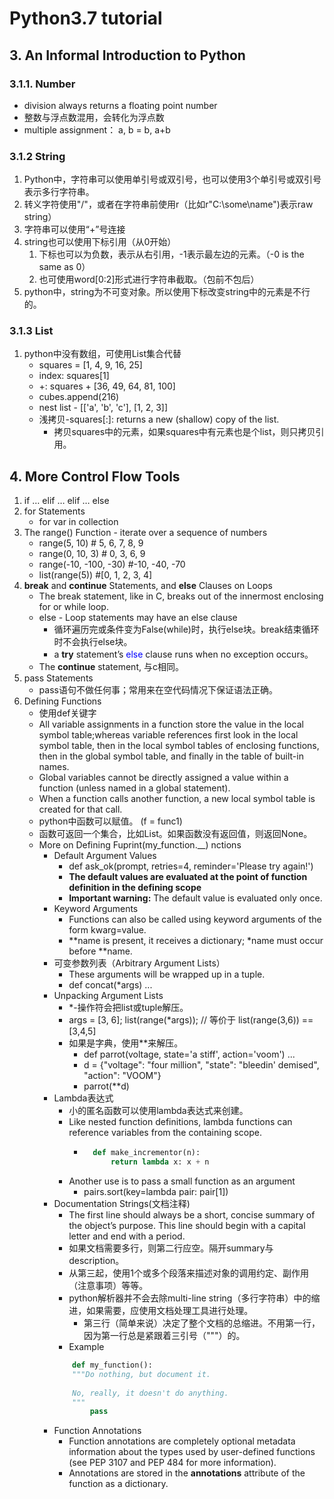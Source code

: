 # Python3.7 tutorial

## 3. An Informal Introduction to Python

### 3.1.1. Number

* division always returns a floating point number
* 整数与浮点数混用，会转化为浮点数
* multiple assignment： a, b = b, a+b

### 3.1.2 String
1. Python中，字符串可以使用单引号或双引号，也可以使用3个单引号或双引号表示多行字符串。
1. 转义字符使用"/"，或者在字符串前使用r（比如r"C:\some\name")表示raw string）
1. 字符串可以使用“+”号连接
1. string也可以使用下标引用（从0开始）
    1. 下标也可以为负数，表示从右引用，-1表示最左边的元素。（-0 is the same as 0）
    1. 也可使用word[0:2]形式进行字符串截取。（包前不包后）
1. python中，string为不可变对象。所以使用下标改变string中的元素是不行的。


### 3.1.3 List
1. python中没有数组，可使用List集合代替
    * squares = [1, 4, 9, 16, 25]
    * index: squares[1] 
    * +: squares + [36, 49, 64, 81, 100]
    * cubes.append(216)
    * nest list - [['a', 'b', 'c'], [1, 2, 3]]
    * 浅拷贝-squares[:]: returns a new (shallow) copy of the list.
        * 拷贝squares中的元素，如果squares中有元素也是个list，则只拷贝引用。


## 4. More Control Flow Tools
1. if … elif … elif … else
1. for Statements
    * for var in collection
1. The range() Function - iterate over a sequence of numbers
    * range(5, 10)  # 5, 6, 7, 8, 9
    * range(0, 10, 3)  # 0, 3, 6, 9
    * range(-10, -100, -30)  #-10, -40, -70
    * list(range(5))  #[0, 1, 2, 3, 4]
1. **break** and **continue** Statements, and **else** Clauses on Loops
    * The break statement, like in C, breaks out of the innermost enclosing for or while loop.
    * else - Loop statements may have an else clause
        * 循环遍历完或条件变为False(while)时，执行else块。break结束循环时不会执行else块。
        * a **try** statement’s <span style="color:blue;">else</span> clause runs when no exception occurs。
    * The **continue** statement, 与c相同。
1. pass Statements
    * pass语句不做任何事；常用来在空代码情况下保证语法正确。
1. Defining Functions
    * 使用def关键字
    * All variable assignments in a function store the value in the local symbol table;whereas variable references first look in the local symbol table, then in the local symbol tables of enclosing functions, then in the global symbol table, and finally in the table of built-in names.
    * Global variables cannot be directly assigned a value within a function (unless named in a global statement).
    * When a function calls another function, a new local symbol table is created for that call.
    * python中函数可以赋值。 (f = func1)
    * 函数可返回一个集合，比如List。如果函数没有返回值，则返回None。
    * More on Defining Fuprint(my_function.__)
nctions
        * Default Argument Values
            * def ask_ok(prompt, retries=4, reminder='Please try again!')
            * **The default values are evaluated at the point of function definition in the defining scope**
            * **Important warning:** The default value is evaluated only once. 
        * Keyword Arguments
            * Functions can also be called using keyword arguments of the form kwarg=value.
            * \*\*name is present, it receives a dictionary; \*name must occur before \*\*name.
        * 可变参数列表（Arbitrary Argument Lists）
            * These arguments will be wrapped up in a tuple.
            * def concat(*args) ...
        * Unpacking Argument Lists
            * \*-操作符会把list或tuple解压。
            * args = [3, 6]; list(range(\*args)); // 等价于 list(range(3,6)) == [3,4,5]
            * 如果是字典，使用\*\*来解压。
                * def parrot(voltage, state='a stiff', action='voom') ...
                * d = {"voltage": "four million", "state": "bleedin' demised", "action": "VOOM"}
                * parrot(\*\*d)
        * Lambda表达式
            * 小的匿名函数可以使用lambda表达式来创建。
            * Like nested function definitions, lambda functions can reference variables from the containing scope.
                * ```python
                    def make_incrementor(n):
                        return lambda x: x + n
                  ```
            * Another use is to pass a small function as an argument
                * pairs.sort(key=lambda pair: pair[1])
        * Documentation Strings(文档注释)
            * The first line should always be a short, concise summary of the object’s purpose. This line should begin with a capital letter and end with a period.
            * 如果文档需要多行，则第二行应空。隔开summary与description。
            * 从第三起，使用1个或多个段落来描述对象的调用约定、副作用（注意事项）等等。
            * python解析器并不会去除multi-line string（多行字符串）中的缩进，如果需要，应使用文档处理工具进行处理。
                * 第三行（简单来说）决定了整个文档的总缩进。不用第一行，因为第一行总是紧跟着三引号（"""）的。
            * Example             
            ```python
                def my_function():
                """Do nothing, but document it.
                
                No, really, it doesn't do anything.
                """
                    pass
            ```    
        * Function Annotations
            * Function annotations are completely optional metadata information about the types used by user-defined functions (see PEP 3107 and PEP 484 for more information).
            * Annotations are stored in the **__annotations__** attribute of the function as a dictionary. 
        
    



